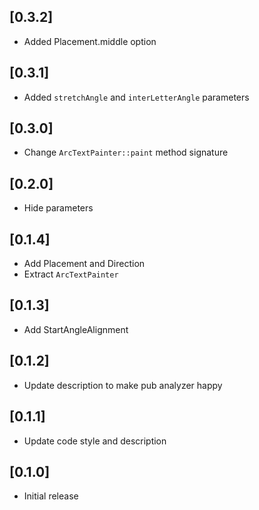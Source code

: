 ## [0.3.2]
* Added Placement.middle option

## [0.3.1]
* Added `stretchAngle` and `interLetterAngle` parameters

## [0.3.0]
* Change `ArcTextPainter::paint` method signature

## [0.2.0]
* Hide parameters

## [0.1.4]
* Add Placement and Direction
* Extract `ArcTextPainter`

## [0.1.3]
* Add StartAngleAlignment

## [0.1.2]
* Update description to make pub analyzer happy

## [0.1.1]
* Update code style and description

## [0.1.0]
* Initial release
